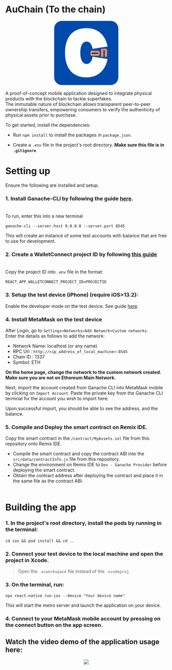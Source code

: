 # AuChain (To the chain)

<center>
<img src="./assets/image/logo.png" alt="logo" style="border-radius: 24px; height: 200px" />
</center>

A proof-of-concept mobile application designed to integrate physical products with the blockchain to tackle superfakes.</br>
The immutable nature of blockchain allows transparent peer-to-peer ownership transfers, empowering consumers to verify the authenticity of physical assets prior to purchase.

To get started, install the dependencies:

- Run `npm install` to install the packages in `package.json`.

- Create a `.env` file in the project's root directory.
  **Make sure this file is in `.gitignore`** </br>

# Setting up </br>

Ensure the following are installed and setup.

### **1. Install Ganache-CLI by following the guide [here](https://docs.nethereum.com/en/latest/ethereum-and-clients/ganache-cli/).** </br></br>

To run, enter this into a new terminal

```
ganache-cli --server.host 0.0.0.0 --server.port 8545
```

This will create an instance of some test accounts with balance that are free to use for development.

### **2. Create a WalletConnect project ID by following [this guide](https://docs.walletconnect.com/web3inbox/cloud-setup)**</br></br>

Copy the project ID into `.env` file in the format:</br>

```
REACT_APP_WALLETCONNECT_PROJECT_ID=PROJECTID
```

### **3. Setup the test device (iPhone) (require iOS>13.2):** </br>

Enable the developer mode on the test device. See guide [here](https://developer.apple.com/documentation/xcode/enabling-developer-mode-on-a-device).</br>

### **4. Install MetaMask on the test device** </br>

After Login, go to `Settings>Networks>Add Network>Custom networks`. </br>
Enter the details as follows to add the network:

- Network Name: localhost (or any name)
- RPC Url : `http://<ip_address_of_local_machine>:8545`
- Chain ID : 1337
- Symbol: ETH

**On the home page, change the network to the custom network created. Make sure you are not on Ethereum Main Network.**

Next, import the account created from Ganache CLI into MetaMask mobile by clicking on `Import Account`. Paste the private key from the Ganache CLI terminal for the account you wish to import here. </br>

Upon successful import, you should be able to see the address, and the balance.

### **5. Compile and Deploy the smart contract on Remix IDE.**

Copy the smart contract in the `/contract/MyAssets.sol` file from this repository onto Remix IDE.

- Compile the smart contract and copy the contract ABI into the `src/data/contractInfo.js` file from this repository.
- Change the environment on Remix IDE to `Dev - Ganache Provider` before deploying the smart contract.
- Obtain the contract address after deploying the contract and place it in the same file as the contract ABI.</br></br>

# Building the app

### **1. In the project's root directory, install the pods by running in the terminal:**</br>

```
cd ios && pod install && cd ..
```

### **2. Connect your test device to the local machine and open the project in Xcode.**</br>

> Open the `.xcworkspace` file instead of the `.xcodeproj`.

### **3. On the terminal, run:**</br>

```
npx react-native run-ios --device "Your device name"
```

This will start the metro server and launch the application on your device.

### **4. Connect to your MetaMask mobile account by pressing on the connect button on the app screen.**

## Watch the video demo of the application usage here:

<center>
<a href="https://youtu.be/n4h98Vq099M"><img src="https://img.youtube.com/vi/n4h98Vq099M/0.jpg" width="40%"></a>
</center>
<!-- [![AuChain](https://img.youtube.com/vi/n4h98Vq099M/0.jpg)](https://www.youtube.com/watch?v=n4h98Vq099M) -->
